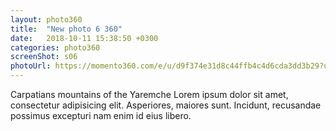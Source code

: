 ```yaml
---
layout: photo360
title:  "New photo 6 360"
date:   2018-10-11 15:38:50 +0300
categories: photo360
screenShot: s06
photoUrl: https://momento360.com/e/u/d9f374e31d8c44ffb4c4d6cda3dd3b29?utm_campaign=embed&utm_source=other&utm_medium=other&heading=34.4&pitch=0.6000000000000001&field-of-view=75
---
```


Carpatians mountains of the Yaremche
Lorem ipsum dolor sit amet, consectetur adipisicing elit. Asperiores, maiores sunt. Incidunt, recusandae possimus excepturi nam enim id eius libero.
